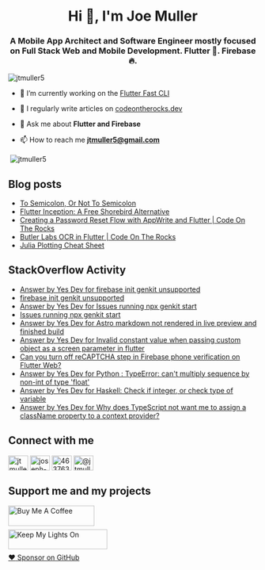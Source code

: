 <h1 align="center">Hi 👋, I'm Joe Muller</h1>
<h3 align="center">A Mobile App Architect and Software Engineer mostly focused on Full Stack Web and Mobile Development. Flutter 💙. Firebase 🔥.</h3>

<p align="left"> <img src="https://komarev.com/ghpvc/?username=jtmuller5&label=Profile%20views&color=0e75b6&style=flat" alt="jtmuller5" /> </p>

- 🔭 I’m currently working on the [Flutter Fast CLI](https://pub.dev/packages/flutter_fast_cli)

- 📝 I regularly write articles on [codeontherocks.dev](https://codeontherocks.dev/blog)

- 💬 Ask me about **Flutter and Firebase**

- 📫 How to reach me **jtmuller5@gmail.com**
<p>&nbsp;<img align="center" src="https://github-readme-stats.vercel.app/api?username=jtmuller5&show_icons=true&locale=en" alt="jtmuller5" /></p>


## Blog posts
<!-- MEDIUM-STORY-LIST:START -->
- [To Semicolon, Or Not To Semicolon](https://jtmuller5.medium.com/to-semicolon-or-not-to-semicolon-e095d74be5dc?source=rss-832e1120db1f------2)
- [Flutter Inception: A Free Shorebird Alternative](https://jtmuller5.medium.com/flutter-inception-18e2e8217fb?source=rss-832e1120db1f------2)
- [Creating a Password Reset Flow with AppWrite and Flutter | Code On The Rocks](https://jtmuller5.medium.com/creating-a-password-reset-flow-with-appwrite-and-flutter-code-on-the-rocks-9db556be3cb7?source=rss-832e1120db1f------2)
- [Butler Labs OCR in Flutter | Code On The Rocks](https://jtmuller5.medium.com/butler-labs-ocr-in-flutter-code-on-the-rocks-423518f2713a?source=rss-832e1120db1f------2)
- [Julia Plotting Cheat Sheet](https://jtmuller5.medium.com/julia-plotting-cheat-sheet-fc67086f8c17?source=rss-832e1120db1f------2)
<!-- MEDIUM-STORY-LIST:END -->

## StackOverflow Activity
<!-- STACKOVERFLOW:START -->
- [Answer by Yes Dev for firebase init genkit unsupported](https://stackoverflow.com/questions/78487350/firebase-init-genkit-unsupported/78487409#78487409)
- [firebase init genkit unsupported](https://stackoverflow.com/questions/78487350/firebase-init-genkit-unsupported)
- [Answer by Yes Dev for Issues running npx genkit start](https://stackoverflow.com/questions/78487267/issues-running-npx-genkit-start/78487281#78487281)
- [Issues running npx genkit start](https://stackoverflow.com/questions/78487267/issues-running-npx-genkit-start)
- [Answer by Yes Dev for Astro markdown not rendered in live preview and finished build](https://stackoverflow.com/questions/75440629/astro-markdown-not-rendered-in-live-preview-and-finished-build/78478104#78478104)
- [Answer by Yes Dev for Invalid constant value when passing custom object as a screen parameter in flutter](https://stackoverflow.com/questions/78232863/invalid-constant-value-when-passing-custom-object-as-a-screen-parameter-in-flutt/78232921#78232921)
- [Can you turn off reCAPTCHA step in Firebase phone verification on Flutter Web?](https://stackoverflow.com/questions/78202393/can-you-turn-off-recaptcha-step-in-firebase-phone-verification-on-flutter-web)
- [Answer by Yes Dev for Python : TypeError: can&#39;t multiply sequence by non-int of type &#39;float&#39;](https://stackoverflow.com/questions/12570937/python-typeerror-cant-multiply-sequence-by-non-int-of-type-float/78183265#78183265)
- [Answer by Yes Dev for Haskell: Check if integer, or check type of variable](https://stackoverflow.com/questions/4131552/haskell-check-if-integer-or-check-type-of-variable/78172389#78172389)
- [Answer by Yes Dev for Why does TypeScript not want me to assign a className property to a context provider?](https://stackoverflow.com/questions/68964727/why-does-typescript-not-want-me-to-assign-a-classname-property-to-a-context-prov/78162141#78162141)
<!-- STACKOVERFLOW:END -->

## Connect with me
<p align="left">
<a href="https://twitter.com/codd_ontherocks" target="_blank"><img align="center" src="https://raw.githubusercontent.com/rahuldkjain/github-profile-readme-generator/master/src/images/icons/Social/twitter.svg" alt="jtmuller5" height="30" width="40" /></a>
<a href="https://linkedin.com/in/joseph-muller-iii-59671a10a" target="_blank"><img align="center" src="https://raw.githubusercontent.com/rahuldkjain/github-profile-readme-generator/master/src/images/icons/Social/linked-in-alt.svg" alt="joseph-muller-iii-59671a10a" height="30" width="40" /></a>
<a href="https://stackoverflow.com/users/12806961" target="_blank"><img align="center" src="https://raw.githubusercontent.com/rahuldkjain/github-profile-readme-generator/master/src/images/icons/Social/stack-overflow.svg" alt="4637638" height="30" width="40" /></a>
<a href="https://medium.com/@jtmuller5" target="_blank"><img align="center" src="https://raw.githubusercontent.com/rahuldkjain/github-profile-readme-generator/master/src/images/icons/Social/medium.svg" alt="@jtmuller5" height="30" width="40" /></a>
</p>

## Support me and my projects

<a href="https://buymeacoffee.com/mullr" target="_blank"><img align="left" src="https://cdn.buymeacoffee.com/buttons/default-orange.png" alt="Buy Me A Coffee" height="41" width="174"></a>
<br>
<br>

<a href="https://keepmylightson.xyz/support/joemuller" target="_blank"><img align="left" src="https://cdn.jsdelivr.net/gh/jtmuller5/strike/socials/Keep My Lights On BWY.png" alt="Keep My Lights On" height="40" width="200"></a>
<br>
<br>

[:heart: Sponsor on GitHub](https://github.com/sponsors/jtmuller5) 

